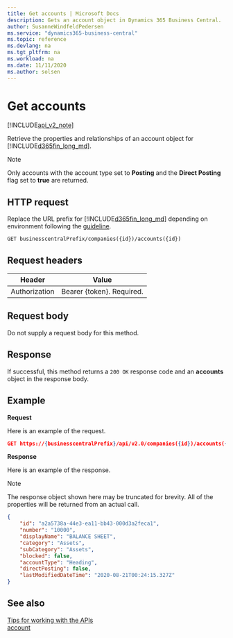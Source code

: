 ```yaml
---
title: Get accounts | Microsoft Docs
description: Gets an account object in Dynamics 365 Business Central.
author: SusanneWindfeldPedersen
ms.service: "dynamics365-business-central"
ms.topic: reference
ms.devlang: na
ms.tgt_pltfrm: na
ms.workload: na
ms.date: 11/11/2020
ms.author: solsen
---
```


# Get accounts

[!INCLUDE[api_v2_note](../../includes/api_v2_note.md)]

Retrieve the properties and relationships of an account object for [!INCLUDE[d365fin_long_md](../../includes/d365fin_long_md.md)]. 

> [!NOTE]  
> Only accounts with the account type set to **Posting** and the **Direct Posting** flag set to **true** are returned.

## HTTP request
Replace the URL prefix for [!INCLUDE[d365fin_long_md](../../includes/d365fin_long_md.md)] depending on environment following the [guideline](../../v2.0/endpoints-apis-for-dynamics.md).
```
GET businesscentralPrefix/companies({id})/accounts({id})
```

## Request headers

|Header|Value|
|------|-----|
|Authorization  |Bearer {token}. Required. |

## Request body
Do not supply a request body for this method.

## Response
If successful, this method returns a ```200 OK``` response code and an **accounts** object in the response body.

## Example

**Request**

Here is an example of the request.
```json
GET https://{businesscentralPrefix}/api/v2.0/companies({id})/accounts({id})
```

**Response**

Here is an example of the response. 

> [!NOTE]  
>   The response object shown here may be truncated for brevity. All of the properties will be returned from an actual call.

```json
{
    "id": "a2a5738a-44e3-ea11-bb43-000d3a2feca1",
    "number": "10000",
    "displayName": "BALANCE SHEET",
    "category": "Assets",
    "subCategory": "Assets",
    "blocked": false,
    "accountType": "Heading",
    "directPosting": false,
    "lastModifiedDateTime": "2020-08-21T00:24:15.327Z"
}
```


## See also
[Tips for working with the APIs](/dynamics365/business-central/dev-itpro/developer/devenv-connect-apps-tips)    
[account](../resources/dynamics_account.md)    

